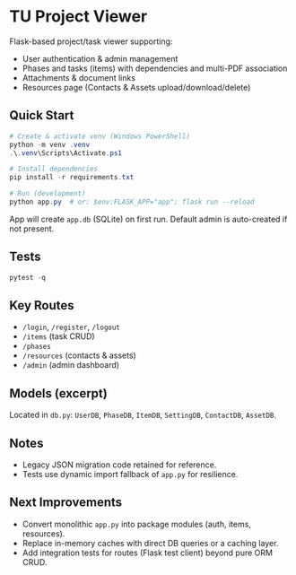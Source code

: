 # TU Project Viewer

Flask-based project/task viewer supporting:
- User authentication & admin management
- Phases and tasks (items) with dependencies and multi-PDF association
- Attachments & document links
- Resources page (Contacts & Assets upload/download/delete)

## Quick Start

```powershell
# Create & activate venv (Windows PowerShell)
python -m venv .venv
.\.venv\Scripts\Activate.ps1

# Install dependencies
pip install -r requirements.txt

# Run (development)
python app.py  # or: $env:FLASK_APP="app"; flask run --reload
```

App will create `app.db` (SQLite) on first run. Default admin is auto-created if not present.

## Tests

```powershell
pytest -q
```

## Key Routes
- `/login`, `/register`, `/logout`
- `/items` (task CRUD)
- `/phases`
- `/resources` (contacts & assets)
- `/admin` (admin dashboard)

## Models (excerpt)
Located in `db.py`: `UserDB`, `PhaseDB`, `ItemDB`, `SettingDB`, `ContactDB`, `AssetDB`.

## Notes
- Legacy JSON migration code retained for reference.
- Tests use dynamic import fallback of `app.py` for resilience.

## Next Improvements
- Convert monolithic `app.py` into package modules (auth, items, resources).
- Replace in-memory caches with direct DB queries or a caching layer.
- Add integration tests for routes (Flask test client) beyond pure ORM CRUD.
